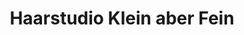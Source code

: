 ---
title: "Haarstudio Klein aber Fein"
url: /oehringen/haarstudio-klein-aber-fein/
shop: Friseur
---